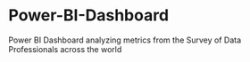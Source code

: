 # Power-BI-Dashboard
Power BI Dashboard analyzing metrics from the Survey of Data Professionals across the world
